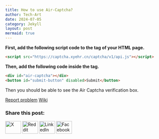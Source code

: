 ```yaml
---
title: How to use Air-Captcha?
author: Tech-Art
date: 2024-07-05
category: Jekyll
layout: post
mermaid: true
---
```


**First, add the following script code to the <head> tag of your HTML page.**

```html
<script src="https://captcha.xyehr.cn/captcha/v1/api.js"></script>
```

**Then, add the following code inside the <body> tag.**

```html
<div id="air-captcha"></div>
<button id="submit-button" disabled>Submit</button>
```

Then you should be able to see the Air Captcha verification box.

[Report problem](mailto:devhuang000@outlook.com) [Wiki](https://github.com/Dev-Huang1/Air-Captcha/wiki)

### Share this post:

<p align="left">
<a href="https://x.com/" target="blank"><img src="https://cdn.xyehr.cn/images/svg/twitter.svg" height="40" width="50" alt="X"></a>
<a href="https://reddit.com/" target="blank"><img src="https://cdn.xyehr.cn/images/svg/reddit.svg" height="40" width="50" alt="Reddit"></a>
<a href="https://linkedin.com" target="blank"><img src="https://cdn.xyehr.cn/images/svg/linkedin.svg" height="40" width="50" alt="LinkedIn"></a>
<a href="https://facebook.com" target="blank"><img src="https://cdn.xyehr.cn/images/svg/facebook-svgrepo-com.svg" height="40" width="50" alt="Facebook"></a>
</p>

<script src="https://giscus.app/client.js"
        data-repo="Dev-Huang1/TechArt-Support"
        data-repo-id="R_kgDOLajIlw"
        data-category="Announcements"
        data-category-id="DIC_kwDOLajIl84Cgmrp"
        data-mapping="pathname"
        data-strict="0"
        data-reactions-enabled="1"
        data-emit-metadata="0"
        data-input-position="bottom"
        data-theme="preferred_color_scheme"
        data-lang="en"
        crossorigin="anonymous"
        async>
</script>
